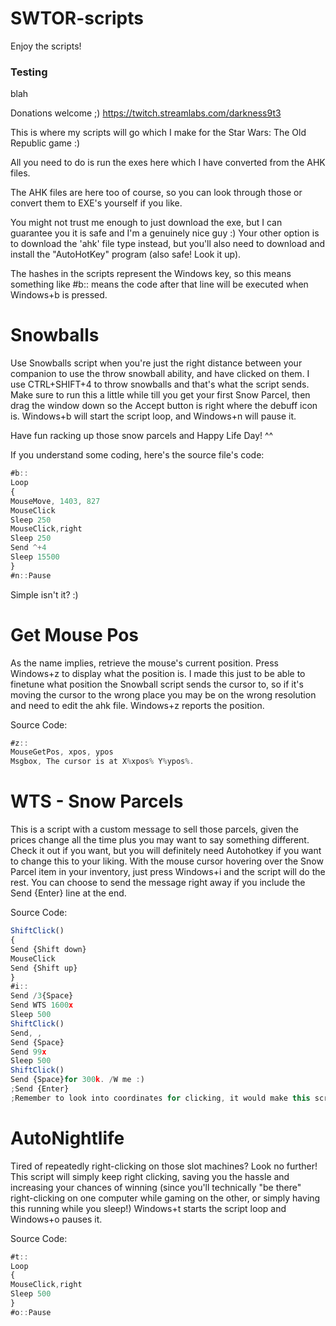 SWTOR-scripts
=============

Enjoy the scripts!

### Testing
blah

Donations welcome ;) https://twitch.streamlabs.com/darkness9t3

This is where my scripts will go which I make for the Star Wars: The Old Republic game :)

All you need to do is run the exes here which I have converted from the AHK files.

The AHK files are here too of course, so you can look through those or convert them to EXE's yourself if you like.

You might not trust me enough to just download the exe, but I can guarantee you it is safe and I'm a genuinely nice guy :) Your other option is to download the 'ahk' file type instead, but you'll also need to download and install the "AutoHotKey" program (also safe! Look it up).

The hashes in the scripts represent the Windows key, so this means something like #b:: means the code after that line will be executed when Windows+b is pressed.

Snowballs
=============

Use Snowballs script when you're just the right distance between your
companion to use the throw snowball ability, and have clicked on them. I use CTRL+SHIFT+4 to throw snowballs and that's what the script sends. Make sure to run this a little while till you get your first Snow Parcel, then drag the window down so the Accept button is right where the debuff icon is. Windows+b will start the script loop, and Windows+n will pause it.

Have fun racking up those snow parcels and Happy Life Day! ^^

If you understand some coding, here's the source file's code:

```javascript
#b::
Loop
{
MouseMove, 1403, 827
MouseClick
Sleep 250
MouseClick,right
Sleep 250
Send ^+4
Sleep 15500
} 
#n::Pause

```

Simple isn't it? :) 

Get Mouse Pos
=============

As the name implies, retrieve the mouse's current position. Press Windows+z to display what the position is. I made this just to be able to finetune what position the Snowball script sends the cursor to, so if it's moving the cursor to the wrong place you may be on the wrong resolution and need to edit the ahk file. Windows+z reports the position.

Source Code:

```javascript
#z::
MouseGetPos, xpos, ypos 
Msgbox, The cursor is at X%xpos% Y%ypos%.

```

WTS - Snow Parcels
=============

This is a script with a custom message to sell those parcels, given the prices change all the time plus you may want to say something different. Check it out if you want, but you will definitely need Autohotkey if you want to change this to your liking. With the mouse cursor hovering over the Snow Parcel item in your inventory, just press Windows+i and the script will do the rest. You can choose to send the message right away if you include the Send {Enter} line at the end.

Source Code:

```javascript
ShiftClick()
{
Send {Shift down}
MouseClick
Send {Shift up}
}
#i::
Send /3{Space}
Send WTS 1600x
Sleep 500
ShiftClick()
Send, ,
Send {Space}
Send 99x
Sleep 500
ShiftClick()
Send {Space}for 300k. /W me :)
;Send {Enter}
;Remember to look into coordinates for clicking, it would make this script a lot better!

```

AutoNightlife
=============

Tired of repeatedly right-clicking on those slot machines? Look no further! This script will simply keep right clicking, saving you the hassle and increasing your chances of winning (since you'll technically "be there" right-clicking on one computer while gaming on the other, or simply having this running while you sleep!) Windows+t starts the script loop and Windows+o pauses it.

Source Code:

```javascript
#t::
Loop
{
MouseClick,right
Sleep 500
} 
#o::Pause

```
